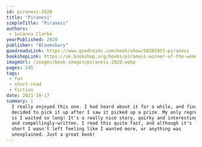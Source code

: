 ```yaml
---
id: piranesi-2020
title: "Piranesi"
simpleTitle: "Piranesi"
authors: 
 - Susanna Clarke
yearPublished: 2020
publisher: "Bloomsbury"
goodreadsLink: https://www.goodreads.com/book/show/50202953-piranesi
bookshopLink: https://uk.bookshop.org/books/piranesi-winner-of-the-women-s-prize-2021/9781526622433
imageUrl: /images/book-images/piranesi-2020.webp
pages: 245
tags: 
 - fun 
 - short-read 
 - fiction
date: 2021-10-17
summary: | 
  I really enjoyed this one. I had heard about it for a while, and finally
  decided to pick it up after I saw it picked up a prize. My only regret
  is I waited so long! It's a really nice story, quirky and interesting
  and compellingly-written. I read this quite fast, and although it's
  short I wasn't left feeling like I wanted more, or anything was
  unexplained. Just a great book!
---
```


